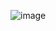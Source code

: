 ![image](https://user-images.githubusercontent.com/73394656/169732540-cf05c0b1-583d-4255-803f-101a18aacbfa.png)
